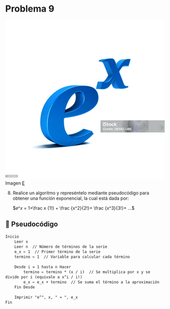 # Problema 9 
![problema1](../Imagenes/e.png)
Imagen [E](https://media.istockphoto.com/id/649112040/es/foto/funci%C3%B3n-exponencial-natural-matem%C3%A1ticas-symbol-ilustraci%C3%B3n-de-render-3d.jpg?s=1024x1024&w=is&k=20&c=bZ56kbVL6_QybFCRfGIu2N2CDkSttAfTICBxv230k3k=)

8. Realice un algoritmo y represéntelo mediante pseudocódigo para obtener una función exponencial, la cual está dada por:
    
    $𝑒^𝑥 = 1+\frac x {1!} + \frac {x^2}{2!}+ \frac {x^3}{3!}+ …$
    
## 📝 Pseudocódigo
```
Inicio
    Leer x
    Leer n  // Número de términos de la serie
    e_x ← 1  // Primer término de la serie
    termino ← 1  // Variable para calcular cada término

    Desde i = 1 hasta n Hacer
        termino ← termino * (x / i)  // Se multiplica por x y se divide por i (equivale a x^i / i!)
        e_x ← e_x + termino  // Se suma el término a la aproximación
    Fin Desde

    Imprimir "e^", x, " ≈ ", e_x
Fin
